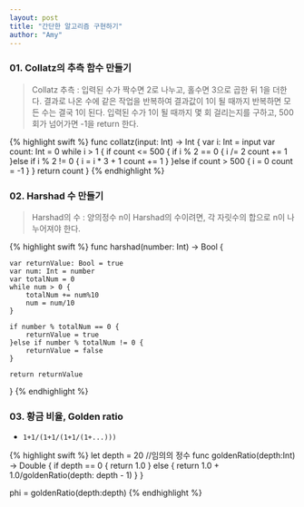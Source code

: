 ```yaml
---
layout: post
title: "간단한 알고리즘 구현하기"
author: "Amy"
---
```


### 01. Collatz의 추측 함수 만들기
> Collatz 추측 : 입력된 수가 짝수면 2로 나누고, 홀수면 3으로 곱한 뒤 1을 더한다. 결과로 나온 수에 같은 작업을 반복하여 결과값이 1이 될 때까지 반복하면 모든 수는 결국 1이 된다. 입력된 수가 1이 될 때까지 몇 회 걸리는지를 구하고, 500회가 넘어가면 -1을 return 한다.

{% highlight swift %}
func collatz(input: Int) -> Int {
    var i: Int = input
    var count: Int = 0
    while i > 1 {
        if count <= 500 {
            if i % 2 == 0 {
                i /= 2
                count += 1
            }else if i % 2 != 0 {
                i = i * 3 + 1
                count += 1
            }
        }else if count > 500 {
            i = 0
            count = -1
        }
    }
    return count
}
{% endhighlight %}

### 02. Harshad 수 만들기
> Harshad의 수 : 양의정수 n이 Harshad의 수이려면, 각 자릿수의 합으로 n이 나누어져야 한다.

{% highlight swift %}
func harshad(number: Int) -> Bool {
    
    var returnValue: Bool = true
    var num: Int = number
    var totalNum = 0
    while num > 0 {
        totalNum += num%10
        num = num/10
    }
    
    if number % totalNum == 0 {
        returnValue = true
    }else if number % totalNum != 0 {
        returnValue = false
    }
    
    return returnValue
}
{% endhighlight %}


### 03. 황금 비율, Golden ratio
- `1+1/(1+1/(1+1/(1+...)))`

{% highlight swift %}
let depth = 20 //임의의 정수
func goldenRatio(depth:Int) -> Double {
    if depth == 0 {
        return 1.0
    }
    else {
        return 1.0 + 1.0/goldenRatio(depth: depth - 1)
    }
}

phi = goldenRatio(depth:depth)
{% endhighlight %}